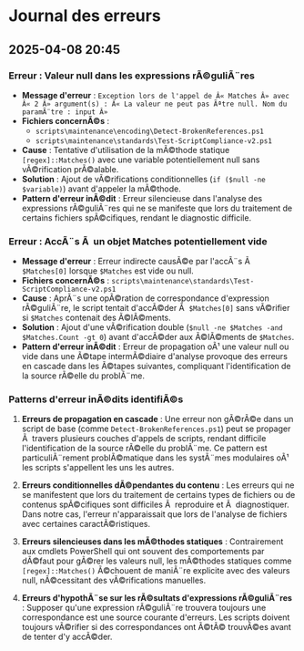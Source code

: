 # Journal des erreurs

## 2025-04-08 20:45

### Erreur : Valeur null dans les expressions rÃ©guliÃ¨res

- **Message d'erreur** : `Exception lors de l'appel de Â« Matches Â» avec Â« 2 Â» argument(s) : Â« La valeur ne peut pas Ãªtre null. Nom du paramÃ¨tre : input Â»`
- **Fichiers concernÃ©s** : 
  - `scripts\maintenance\encoding\Detect-BrokenReferences.ps1`
  - `scripts\maintenance\standards\Test-ScriptCompliance-v2.ps1`
- **Cause** : Tentative d'utilisation de la mÃ©thode statique `[regex]::Matches()` avec une variable potentiellement null sans vÃ©rification prÃ©alable.
- **Solution** : Ajout de vÃ©rifications conditionnelles (`if ($null -ne $variable)`) avant d'appeler la mÃ©thode.
- **Pattern d'erreur inÃ©dit** : Erreur silencieuse dans l'analyse des expressions rÃ©guliÃ¨res qui ne se manifeste que lors du traitement de certains fichiers spÃ©cifiques, rendant le diagnostic difficile.

### Erreur : AccÃ¨s Ã  un objet Matches potentiellement vide

- **Message d'erreur** : Erreur indirecte causÃ©e par l'accÃ¨s Ã  `$Matches[0]` lorsque `$Matches` est vide ou null.
- **Fichiers concernÃ©s** : `scripts\maintenance\standards\Test-ScriptCompliance-v2.ps1`
- **Cause** : AprÃ¨s une opÃ©ration de correspondance d'expression rÃ©guliÃ¨re, le script tentait d'accÃ©der Ã  `$Matches[0]` sans vÃ©rifier si `$Matches` contenait des Ã©lÃ©ments.
- **Solution** : Ajout d'une vÃ©rification double (`$null -ne $Matches -and $Matches.Count -gt 0`) avant d'accÃ©der aux Ã©lÃ©ments de `$Matches`.
- **Pattern d'erreur inÃ©dit** : Erreur de propagation oÃ¹ une valeur null ou vide dans une Ã©tape intermÃ©diaire d'analyse provoque des erreurs en cascade dans les Ã©tapes suivantes, compliquant l'identification de la source rÃ©elle du problÃ¨me.

### Patterns d'erreur inÃ©dits identifiÃ©s

1. **Erreurs de propagation en cascade** : Une erreur non gÃ©rÃ©e dans un script de base (comme `Detect-BrokenReferences.ps1`) peut se propager Ã  travers plusieurs couches d'appels de scripts, rendant difficile l'identification de la source rÃ©elle du problÃ¨me. Ce pattern est particuliÃ¨rement problÃ©matique dans les systÃ¨mes modulaires oÃ¹ les scripts s'appellent les uns les autres.

2. **Erreurs conditionnelles dÃ©pendantes du contenu** : Les erreurs qui ne se manifestent que lors du traitement de certains types de fichiers ou de contenus spÃ©cifiques sont difficiles Ã  reproduire et Ã  diagnostiquer. Dans notre cas, l'erreur n'apparaissait que lors de l'analyse de fichiers avec certaines caractÃ©ristiques.

3. **Erreurs silencieuses dans les mÃ©thodes statiques** : Contrairement aux cmdlets PowerShell qui ont souvent des comportements par dÃ©faut pour gÃ©rer les valeurs null, les mÃ©thodes statiques comme `[regex]::Matches()` Ã©chouent de maniÃ¨re explicite avec des valeurs null, nÃ©cessitant des vÃ©rifications manuelles.

4. **Erreurs d'hypothÃ¨se sur les rÃ©sultats d'expressions rÃ©guliÃ¨res** : Supposer qu'une expression rÃ©guliÃ¨re trouvera toujours une correspondance est une source courante d'erreurs. Les scripts doivent toujours vÃ©rifier si des correspondances ont Ã©tÃ© trouvÃ©es avant de tenter d'y accÃ©der.
